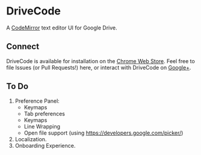 # DriveCode

A [CodeMirror](http://codemirror.net) text editor UI for Google Drive.

## Connect

DriveCode is available for installation on the [Chrome Web Store](https://chrome.google.com/webstore/detail/drivecode/cafaeenamnaaddgainjldnlhikikobpd).
Feel free to file Issues (or Pull Requests!) here, or interact with DriveCode on [Google+](https://plus.google.com/b/100255334116155747183/).

## To Do

1. Preference Panel:
	* Keymaps
	* Tab preferences
	* Keymaps
	* Line Wrapping
	* Open file support (using https://developers.google.com/picker/)
2. Localization.
3. Onboarding Experience.
